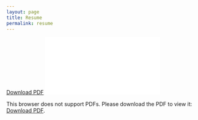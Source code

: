 ```yaml
---
layout: page
title: Resume
permalink: resume
---
```



<a href="/assets/pdf/Heinzel-Resume.pdf" target="_blank">Download PDF</a>
<object data="assets/pdf/Heinzel-Resume.pdf" type="application/pdf" width="100%" height="1200px">
    <embed src="assets/pdf/Heinzel-Resume.pdf">
        <p>This browser does not support PDFs. Please download the PDF to view it: <a href="/assets/pdf/Heinzel-Resume.pdf" target="_blank">Download PDF</a>.</p>
    </embed>
</object>